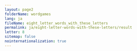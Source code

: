 ```yaml
---
layout: page2
folderName: wordgames
lang: ja
fileName: eight_letter_words_with_these_letters
permalink: ja/eight-letter-words-with-these-letters/result
letter: 8
sitemap: false
nointernationalization: true   
---
```

